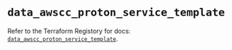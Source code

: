 # `data_awscc_proton_service_template`

Refer to the Terraform Registory for docs: [`data_awscc_proton_service_template`](https://registry.terraform.io/providers/hashicorp/awscc/0.70.0/docs/data-sources/proton_service_template).
